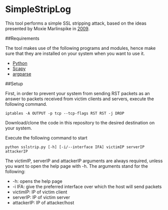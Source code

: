 # SimpleStripLog

This tool performs a simple SSL stripping attack, based on the ideas presented by Moxie Marlinspike in [2009](https://www.blackhat.com/presentations/bh-dc-09/Marlinspike/BlackHat-DC-09-Marlinspike-Defeating-SSL.pdf).

##Requirements

The tool makes use of the following programs and modules, hence make sure that they are installed on your system when you want to use it.
* [Python](https://www.python.org/)
* [Scapy](https://scapy.net/)
* [argparse](https://docs.python.org/3/library/argparse.html)


##Setup

First, in order to prevent your system from sending RST packets as an answer to packets received from victim clients and servers, execute the following command.

    iptables -A OUTPUT -p tcp --tcp-flags RST RST -j DROP

Download/clone the code in this repository to the desired destination on your system.

Execute the following command to start

    python sslstrip.py [-h] [-i/--interface IFA] victimIP serverIP attackerIP
    
The victimIP, serverIP and attackerIP arguments are always required, unless you want to open the help page with -h. The arguments stand for the following:
* -h: opens the help page
* -i IFA: give the preferred interface over which the host will send packets
* victimIP: IP of victim client
* serverIP: IP of victim server
* attackerIP: IP of attacker/host
